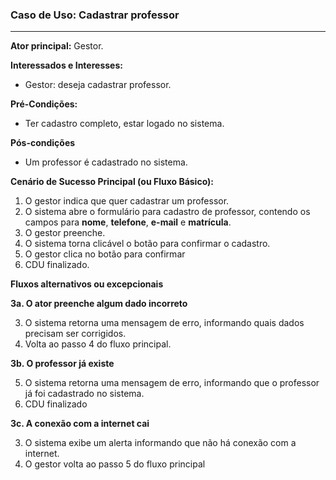 ### Caso de Uso: Cadastrar professor
---
**Ator principal:** Gestor.

**Interessados e Interesses:**
- Gestor: deseja cadastrar professor.

**Pré-Condições:**
- Ter cadastro completo, estar logado no sistema.

**Pós-condições**
- Um professor é cadastrado no sistema.

**Cenário de Sucesso Principal (ou Fluxo Básico):**

1. O gestor indica que quer cadastrar um professor.
2. O sistema abre o formulário para cadastro de professor, contendo os  campos para **nome**, **telefone**, **e-mail** e **matrícula**.
3. O gestor preenche.
4. O sistema torna clicável o botão para confirmar o cadastro.
5. O gestor clica no botão para confirmar
6. CDU finalizado.

**Fluxos alternativos ou excepcionais**

**3a. O ator preenche algum dado incorreto**

3. O sistema retorna uma mensagem de erro, informando quais dados precisam ser corrigidos.
4. Volta ao passo 4 do fluxo principal.

**3b. O professor já existe**

5. O sistema retorna uma mensagem de erro, informando que o professor já foi cadastrado no sistema.
6. CDU finalizado

**3c. A conexão com a internet cai**

3. O sistema exibe um alerta informando que não há conexão com a internet.
4. O gestor volta ao passo 5 do fluxo principal
